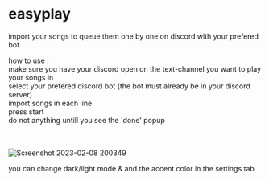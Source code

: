 # easyplay
import your songs to queue them one by one on discord with your prefered bot

how to use :<br />
make sure you have your discord open on the text-channel you want to play your songs in<br />
select your prefered discord bot (the bot must already be in your discord server)<br />
import songs in each line <br />
press start<br />
do not anything untill you see the 'done' popup<br />


<br /><br />
![Screenshot 2023-02-08 200349](https://user-images.githubusercontent.com/115648246/217592822-d5562e7b-a399-4753-ba1e-508906aadadc.png)


you can change dark/light mode & and the accent color in the settings tab

